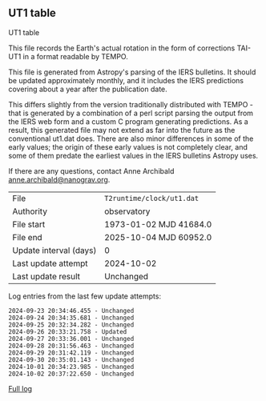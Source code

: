 
## UT1 table

UT1 table

This file records the Earth's actual rotation in the form of
corrections TAI-UT1 in a format readable by TEMPO.

This file is generated from Astropy's parsing of the IERS
bulletins. It should be updated approximately monthly, and it
includes the IERS predictions covering about a year after the
publication date.

This differs slightly from the version traditionally distributed
with TEMPO - that is generated by a combination of a perl script
parsing the output from the IERS web form and a custom C program
generating predictions. As a result, this generated file may not
extend as far into the future as the conventional ut1.dat does.
There are also minor differences in some of the early values; the
origin of these early values is not completely clear, and some of
them predate the earliest values in the IERS bulletins Astropy uses.

If there are any questions, contact Anne Archibald
<anne.archibald@nanograv.org>.

|     |     |
|:--- |:--- |
| File | `T2runtime/clock/ut1.dat` |
| Authority | observatory |
| File start | 1973-01-02 MJD 41684.0 |
| File end | 2025-10-04 MJD 60952.0 |
| Update interval (days) | 0 |
| Last update attempt | 2024-10-02 |
| Last update result | Unchanged |

Log entries from the last few update attempts:
```
2024-09-23 20:34:46.455 - Unchanged
2024-09-24 20:34:35.681 - Unchanged
2024-09-25 20:32:34.282 - Unchanged
2024-09-26 20:33:21.758 - Updated
2024-09-27 20:33:36.001 - Unchanged
2024-09-28 20:31:56.463 - Unchanged
2024-09-29 20:31:42.119 - Unchanged
2024-09-30 20:35:01.143 - Unchanged
2024-10-01 20:34:23.985 - Unchanged
2024-10-02 20:37:22.650 - Unchanged
```
[Full log](https://raw.githubusercontent.com/ipta/pulsar-clock-corrections/main/log/T2runtime/clock/ut1.dat.log)
